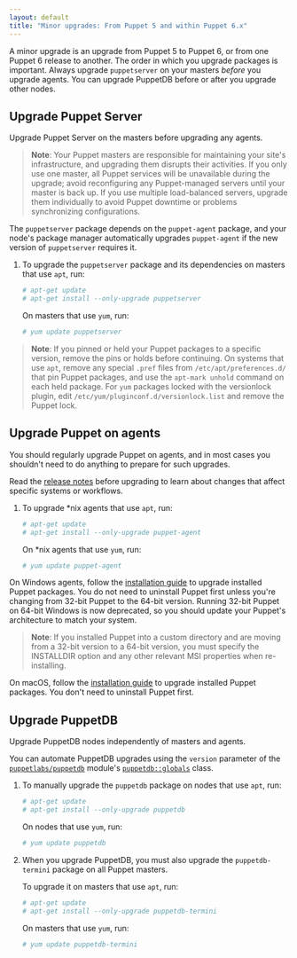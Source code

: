 ```yaml
---
layout: default
title: "Minor upgrades: From Puppet 5 and within Puppet 6.x"
---
```


[`puppetlabs/puppetdb`]: https://forge.puppetlabs.com/puppetlabs/puppetdb
[major upgrades]: ./upgrade_major_pre.html

A minor upgrade is an upgrade from Puppet 5 to Puppet 6, or from one Puppet 6 release to another. The order in which you upgrade packages is important. Always upgrade `puppetserver` on your masters _before_ you upgrade agents. You can upgrade PuppetDB before or after you upgrade other nodes.

## Upgrade Puppet Server

Upgrade Puppet Server on the masters before upgrading any agents. 

> **Note**: Your Puppet masters are responsible for maintaining your site's infrastructure, and upgrading them disrupts their activities. If you only use one master, all Puppet services will be unavailable during the upgrade; avoid reconfiguring any Puppet-managed servers until your master is back up. If you use multiple load-balanced servers, upgrade them individually to avoid Puppet downtime or problems synchronizing configurations.

The `puppetserver` package depends on the `puppet-agent` package, and your node's package manager automatically upgrades `puppet-agent` if the new version of `puppetserver` requires it.

1. To upgrade the `puppetserver` package and its dependencies on masters that use `apt`, run:

   ``` bash
   # apt-get update
   # apt-get install --only-upgrade puppetserver
   ```

   On masters that use `yum`, run:

   ``` bash
   # yum update puppetserver
   ```

> **Note**: If you pinned or held your Puppet packages to a specific version, remove the pins or holds before continuing. On systems that use `apt`, remove any special `.pref` files from `/etc/apt/preferences.d/` that pin Puppet packages, and use the `apt-mark unhold` command on each held package. For `yum` packages locked with the versionlock plugin, edit `/etc/yum/pluginconf.d/versionlock.list` and remove the Puppet lock.

## Upgrade Puppet on agents

You should regularly upgrade Puppet on agents, and in most cases you shouldn't need to do anything to prepare for such upgrades.

Read the [release notes](./release_notes.html) before upgrading to learn about changes that affect specific systems or workflows.

1. To upgrade \*nix agents that use `apt`, run:

   ``` bash
   # apt-get update
   # apt-get install --only-upgrade puppet-agent
   ```

   On \*nix agents that use `yum`, run:

   ``` bash
   # yum update puppet-agent
   ```

On Windows agents, follow the [installation guide](./install_windows.html) to upgrade installed Puppet packages. You do not need to uninstall Puppet first unless you're changing from 32-bit Puppet to the 64-bit version. Running 32-bit Puppet on 64-bit Windows is now deprecated, so you should update your Puppet's architecture to match your system.

> **Note**: If you installed Puppet into a custom directory and are moving from a 32-bit version to a 64-bit version, you must specify the INSTALLDIR option and any other relevant MSI properties when re-installing.

On macOS, follow the [installation guide](./install_osx.html) to upgrade installed Puppet packages. You don't need to uninstall Puppet first.

## Upgrade PuppetDB

Upgrade PuppetDB nodes independently of masters and agents. 

You can automate PuppetDB upgrades using the `version` parameter of the [`puppetlabs/puppetdb`][] module's [`puppetdb::globals`](https://forge.puppetlabs.com/puppetlabs/puppetdb#usage) class.

1. To manually upgrade the `puppetdb` package on nodes that use `apt`, run:

   ``` bash
   # apt-get update
   # apt-get install --only-upgrade puppetdb
   ```

   On nodes that use `yum`, run:

   ``` bash
   # yum update puppetdb
   ```

2. When you upgrade PuppetDB, you must also upgrade the `puppetdb-termini` package on all Puppet masters.

   To upgrade it on masters that use `apt`, run:

   ``` bash
   # apt-get update
   # apt-get install --only-upgrade puppetdb-termini
   ```

   On masters that use `yum`, run:

   ``` bash
   # yum update puppetdb-termini
   ```
